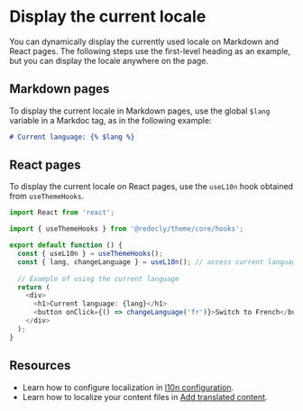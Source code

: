 # Display the current locale

You can dynamically display the currently used locale on Markdown and React pages.
The following steps use the first-level heading as an example, but you can display the locale anywhere on the page.

## Markdown pages

To display the current locale in Markdown pages, use the global `$lang` variable in a Markdoc tag, as in the following example:

```markdown {% process=false %}
# Current language: {% $lang %}
```

## React pages

To display the current locale on React pages, use the `useL10n` hook obtained from `useThemeHooks`.

```typescript
import React from 'react';

import { useThemeHooks } from '@redocly/theme/core/hooks';

export default function () {
  const { useL10n } = useThemeHooks();
  const { lang, changeLanguage } = useL10n(); // access current language and the function to change it
  
  // Example of using the current language
  return (
    <div>
      <h1>Current language: {lang}</h1>
      <button onClick={() => changeLanguage('fr')}>Switch to French</button>
    </div>
  );
}
```

## Resources

* Learn how to configure localization in [l10n configuration](../../config/l10n.md).
* Learn how to localize your content files in [Add translated content](./localize-content.md).
